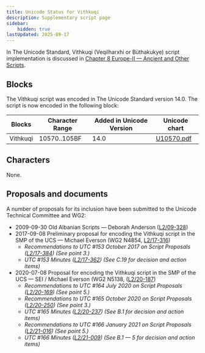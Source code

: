 ```yaml
---
title: Unicode Status for Vithkuqi
description: Supplementary script page
sidebar:
    hidden: true
lastUpdated: 2025-09-17
---
```


In The Unicode Standard, Vithkuqi (Veqilharxhi or Büthakukye) script implementation is discussed in [Chapter 8 Europe-II — Ancient and Other Scripts](https://www.unicode.org/versions/latest/core-spec/chapter-8/#G40863).

## Blocks

The Vithkuqi script was encoded in The Unicode Standard version 14.0. The script is now encoded in the following block:

| Blocks | Character Range | Added in Unicode Version | Unicode chart |
| ------ | --------------- | ------------------------ | ------------- |
| Vithkuqi | 10570..105BF | 14.0 | [U10570.pdf](http://www.unicode.org/charts/PDF/U10570.pdf) |

## Characters

None.

## Proposals and documents

A number of proposals for its inclusion have been submitted to the Unicode Technical Committee and WG2:
- 2009-09-30 Old Albanian Scripts — Deborah Anderson ([L2/09-328](http://www.unicode.org/cgi-bin/GetMatchingDocs.pl?L2/09-328))
- 2017-09-08 Preliminary proposal for encoding the Vithkuqi script in the SMP of the UCS — Michael Everson (WG2 N4854, [L2/17-316](http://www.unicode.org/cgi-bin/GetMatchingDocs.pl?L2/17-316))
  - _Recommendations to UTC #153 October 2017 on Script Proposals ([L2/17-384](http://www.unicode.org/L2/L2017/17384-script-ad-hoc-recs.pdf)) (See point 3.)_
  - _UTC #153 Minutes ([L2/17-362](http://www.unicode.org/L2/L2017/17362.htm)) (See C.19 for decision and action items)_
- 2020-07-08 Proposal for encoding the Vithkuqi script in the SMP of the UCS — SEI / Michael Everson (WG2 N5138, ([L2/20-187](http://www.unicode.org/cgi-bin/GetMatchingDocs.pl?L2/20-187))
  - _Recommendations to UTC #164 July 2020 on Script Proposals ([L2/20-169](https://www.unicode.org/L2/L2020/20169-script-adhoc-rept.pdf)) (See point 5.)_
  - _Recommendations to UTC #165 October 2020 on Script Proposals ([L2/20-250](http://www.unicode.org/L2/L2020/20250-script-adhoc-rept.pdf)) (See point 3.)_
  - _UTC #165 Minutes ([L2/20-237](https://www.unicode.org/L2/L2020/20237.htm)) (See B.1 for decision and action items)_
  - _Recommendations to UTC #166 January 2021 on Script Proposals ([L2/21-016](https://www.unicode.org/L2/L2021/21016r-script-adhoc-rept.pdf)) (See point 5.)_
  - _UTC #166 Minutes ([L2/21-009](https://www.unicode.org/L2/L2021/21009.htm)) (See B.1 — 5 for decision and action items)_
